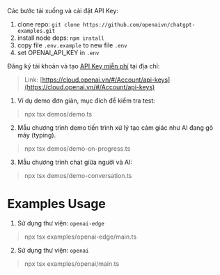 Các bước tải xuống và cài đặt API Key:

1. clone repo: `git clone https://github.com/openaivn/chatgpt-examples.git`
2. install node deps: `npm install`
3. copy file `.env.example` to new file `.env`
4. set OPENAI_API_KEY in `.env`

Đăng ký tài khoản và tạo [API Key miễn phí](https://cloud.openai.vn/#/Account/api-keys) tại địa chỉ:

> Link: [https://cloud.openai.vn/#/Account/api-keys](https://cloud.openai.vn/#/Account/api-keys)

1. Ví dụ demo đơn giản, mục đích để kiểm tra test:

> npx tsx demos/demo.ts

2. Mẫu chương trình demo tiến trình xử lý tạo cảm giác như AI đang gõ máy (typing).

> npx tsx demos/demo-on-progress.ts

3. Mẫu chương trình chat giữa người và AI:

> npx tsx demos/demo-conversation.ts

# Examples Usage

1. Sử dụng thư viện: `openai-edge`

> npx tsx examples/openai-edge/main.ts

2. Sử dụng thư viện: `openai`

> npx tsx examples/openai/main.ts
